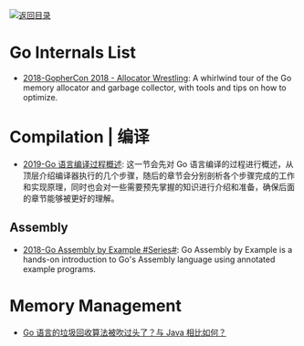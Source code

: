 [![返回目录](https://user-images.githubusercontent.com/5803001/38079637-ff0abcf0-3371-11e8-9b76-ad651620afc7.jpg)](https://github.com/wx-chevalier/Awesome-Lists)

# Go Internals List

- [2018-GopherCon 2018 - Allocator Wrestling](https://about.sourcegraph.com/go/gophercon-2018-allocator-wrestling/): A whirlwind tour of the Go memory allocator and garbage collector, with tools and tips on how to optimize.

# Compilation | 编译

- [2019-Go 语言编译过程概述](https://draveness.me/golang-compile-intro): 这一节会先对 Go 语言编译的过程进行概述，从顶层介绍编译器执行的几个步骤，随后的章节会分别剖析各个步骤完成的工作和实现原理，同时也会对一些需要预先掌握的知识进行介绍和准备，确保后面的章节能够被更好的理解。

## Assembly

- [2018-Go Assembly by Example #Series#](http://davidwong.fr/goasm/): Go Assembly by Example is a hands-on introduction to Go's Assembly language using annotated example programs.

# Memory Management

- [Go 语言的垃圾回收算法被吹过头了？与 Java 相比如何？](http://mp.weixin.qq.com/s/9Uj1E3VO7Cd-6G_xZS_zoQ)
